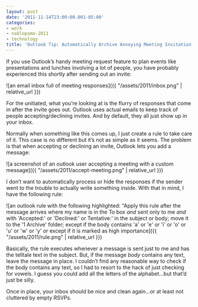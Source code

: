 ```yaml
---
layout: post
date: '2011-11-14T23:00:00.001-05:00'
categories:
- work
- nablopomo-2011
- technology
title: 'Outlook Tip: Automatically Archive Annoying Meeting Invitation Responses'
---
```


If you use Outlook’s handy meeting request feature to plan events like presentations and lunches involving a lot of people, you have probably experienced this shortly after sending out an invite:

![an email inbox full of meeting responses]({{ "/assets/2011/inbox.png" | relative_url }})

For the unitiated, what you’re looking at is the flurry of responses that come in after the invite goes out. Outlook uses actual emails to keep track of people accepting/declining invites. And by default, they all just show up in your inbox. 

Normally when something like this comes up, I just create a rule to take care of it. This case is no different but it’s not as simple as it seems. The problem is that when accepting or declining an invite, Outlook lets you add a message:

![a screenshot of an outlook user accepting a meeting with a custom message]({{ "/assets/2011/accept-meeting.png" | relative_url }})  

I don’t want to automatically process or hide the responses if the sender went to the trouble to actually write something inside. With that in mind, I have the following rule:

![an outlook rule with the following highlighted: "Apply this rule after the message arrives where my name is in the To box *and* sent only to me *and* with 'Accepted:' or 'Declined:' or Tentative:' in the subject or body; move it to the '1 Archive' folder; except if the body contains 'a' or 'e' or 'i' or 'o' or 'u' or 'w' or 'y' *or* except if it is marked as high importance]({{ "/assets/2011/rule.png" | relative_url }})

Basically, the rule executes whenever a message is sent just to me and has the telltale text in the subject. But, if the message *body* contains any text, leave the message in place. I couldn’t find any reasonable way to check if the body contains any text, so I had to resort to the hack of just checking for vowels. I guess you could add all the letters of the alphabet...but that’d just be silly.

Once in place, your inbox should be nice and clean again...or at least not cluttered by empty RSVPs.